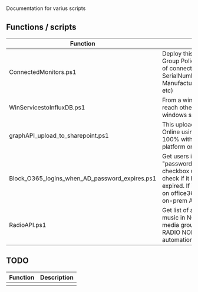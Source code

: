 # 
Documentation for varius scripts


## Functions / scripts 

|   Function  |  Description  |
| ------------- | ------------- |
| ConnectedMonitors.ps1  | Deploy this script with SCCM / Group Policy and create a report of connected monitors ( SerialNumber, Manufacturer,WeekOfManufacture etc)  |
| WinServicestoInfluxDB.ps1  | From a windows server that can reach other server, push status of windows services to influxDB |
| graphAPI_upload_to_sharepoint.ps1 | This upload file to SharePoint Online using graphAPI, this works 100% with HTTP and is cross platform on PS7 | 
| Block_O365_logins_when_AD_password_expires.ps1 | Get users in AD that have the "password never expires" checkbox unchecked, and then check if it has the password expired. If it is expired, block login on office365, if not, do nothing on-prem AD | 
| RadioAPI.ps1 | Get list of all currently played music in NORWAY from Bauer media group ( Radio ROCK / KISS / RADIO NORGE ++) used in Azure automation and logic apps |




## TODO 

|   Function  |  Description  |
| ------------- | ------------- |
|  |   |

